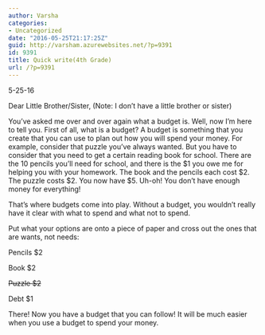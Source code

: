 ```yaml
---
author: Varsha
categories:
- Uncategorized
date: "2016-05-25T21:17:25Z"
guid: http://varsham.azurewebsites.net/?p=9391
id: 9391
title: Quick write(4th Grade)
url: /?p=9391
---
```


5-25-16

 

Dear Little Brother/Sister, (Note: I don’t have a little brother or sister)

You’ve asked me over and over again what a budget is. Well, now I’m here to tell you. First of all, what is a budget? A budget is something that you create that you can use to plan out how you will spend your money. For example, consider that puzzle you’ve always wanted. But you have to consider that you need to get a certain reading book for school. There are the 10 pencils you’ll need for school, and there is the $1 you owe me for helping you with your homework. The book and the pencils each cost $2. The puzzle costs $2. You now have $5. Uh-oh! You don’t have enough money for everything!

That’s where budgets come into play. Without a budget, you wouldn’t really have it clear with what to spend and what not to spend.

Put what your options are onto a piece of paper and cross out the ones that are wants, not needs:

 

Pencils                                                      $2

Book                                                          $2

<span style="text-decoration: line-through">Puzzle                                                        $2</span>

Debt                                                            $1

There! Now you have a budget that you can follow! It will be much easier when you use a budget to spend your money.